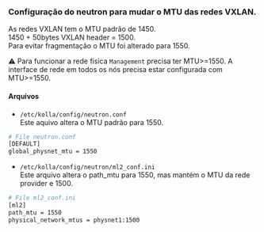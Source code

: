 ### Configuração do neutron para mudar o MTU das redes VXLAN.

As redes VXLAN tem o MTU padrão de 1450.  
1450 + 50bytes VXLAN header = 1500.  
Para evitar fragmentação o MTU foi alterado para 1550.  

⚠️ Para funcionar a rede física `Management` precisa ter MTU>=1550. A interface de rede em todos os nós precisa estar configurada com MTU>=1550.

#### Arquivos
- `/etc/kolla/config/neutron.conf`  
Este aquivo altera o MTU padrão para 1550.  
```bash
# File neutron.conf
[DEFAULT]
global_physnet_mtu = 1550
```

- `/etc/kolla/config/neutron/ml2_conf.ini`  
Este arquivo altera o path_mtu para 1550, mas mantém o MTU da rede provider e 1500.  
``` bash
# File ml2_conf.ini
[ml2]
path_mtu = 1550
physical_network_mtus = physnet1:1500
```
